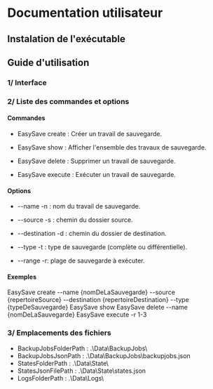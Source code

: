 # Documentation utilisateur

## Instalation de l'exécutable

## Guide d'utilisation

### 1/ Interface

### 2/ Liste des commandes et options


#### Commandes

- EasySave create : Créer un travail de sauvegarde.

- EasySave show : Afficher l'ensemble des travaux de sauvegarde.

- EasySave delete : Supprimer un travail de sauvegarde.

- EasySave execute : Exécuter un travail de sauvegarde.


#### Options

- --name -n : nom du travail de sauvegarde.

- --source -s : chemin du dossier source.

- --destination -d : chemin du dossier de destination.

- --type -t : type de sauvegarde (complète ou différentielle).

- --range -r: plage de sauvegarde à exécuter.


#### Exemples

EasySave create --name {nomDeLaSauvegarde} --source {repertoireSource} --destination {repertoireDestination} --type {typeDeSauvegarde}
EasySave show
EasySave delete --name {nomDeLaSauvegarde}
EasySave execute -r 1-3 


### 3/ Emplacements des fichiers

- BackupJobsFolderPath : .\\Data\\BackupJobs\\
- BackupJobsJsonPath : .\\Data\\BackupJobs\\backupjobs.json
- StatesFolderPath : .\\Data\\State\\
- StatesJsonFilePath : .\\Data\\State\\states.json
- LogsFolderPath : .\\Data\\Logs\\


